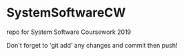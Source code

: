 # SystemSoftwareCW
repo for System Software Coursework 2019

Don't forget to 'git add' any changes and commit then push!
